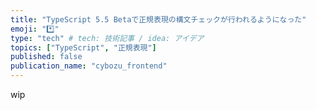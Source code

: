 ```yaml
---
title: "TypeScript 5.5 Betaで正規表現の構文チェックが行われるようになった"
emoji: "*️⃣"
type: "tech" # tech: 技術記事 / idea: アイデア
topics: ["TypeScript", "正規表現"]
published: false
publication_name: "cybozu_frontend"
---
```


wip
